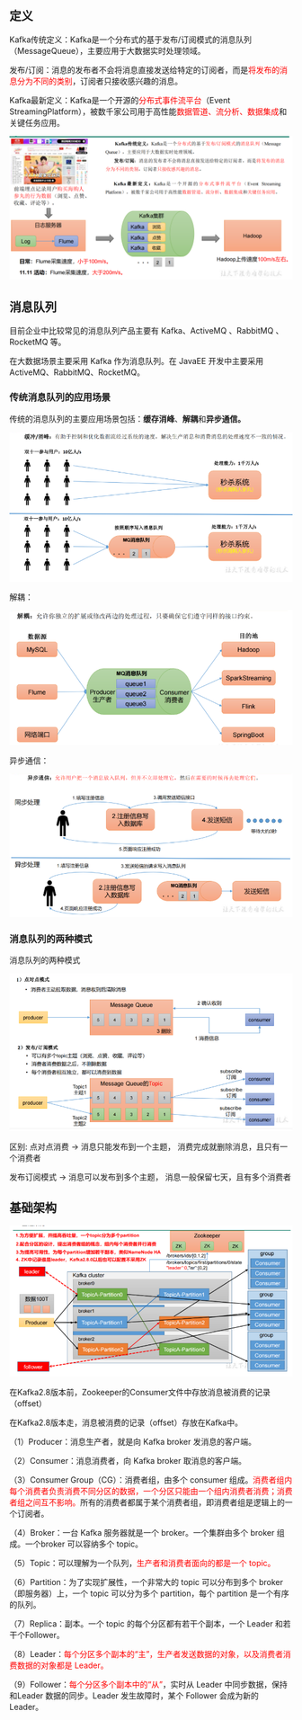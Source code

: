 ## 定义

Kafka传统定义：Kafka是一个分布式的基于发布/订阅模式的消息队列（MessageQueue），主要应用于大数据实时处理领域。

 发布/订阅：消息的发布者不会将消息直接发送给特定的订阅者，而是<font color = 'red'>将发布的消息分为不同的类别</font>，订阅者只接收感兴趣的消息。

Kafka最新定义：Kafka是一个开源的<font color = 'red'>分布式事件流平台</font>（Event StreamingPlatform），被数千家公司用于高性能<font color = 'red'>数据管道、流分析、数据集成</font>和关键任务应用。

![](images/1.Kafka集群数据采集.png)

## 消息队列

目前企业中比较常见的消息队列产品主要有 Kafka、ActiveMQ 、RabbitMQ 、RocketMQ 等。

在大数据场景主要采用 Kafka 作为消息队列。在 JavaEE 开发中主要采用 ActiveMQ、RabbitMQ、RocketMQ。

### 传统消息队列的应用场景

传统的消息队列的主要应用场景包括：**缓存消峰**、**解耦**和**异步通信。**

![](images/2.Kafka缓存、削峰.png)

解耦：

![](images/3.解耦.jpg)

异步通信：

![](images/4.异步通信.jpg)

### 消息队列的两种模式

消息队列的两种模式

![](images/5.消息附列的两种模式.png)

区别: 点对点消费 -> 消息只能发布到一个主题， 消费完成就删除消息，且只有一个消费者

 发布订阅模式 -> 消息可以发布到多个主题， 消息一般保留七天，且有多个消费者

## 基础架构

![](images/6.Kafka基础架构.png)

在Kafka2.8版本前，Zookeeper的Consumer文件中存放消息被消费的记录（offset）

在Kafka2.8版本走，消息被消费的记录（offset）存放在Kafka中。

（1）Producer：消息生产者，就是向 Kafka broker 发消息的客户端。

（2）Consumer：消息消费者，向 Kafka broker 取消息的客户端。

（3）Consumer Group（CG）：消费者组，由多个 consumer 组成。<font color = 'red'>消费者组内每个消费者负责消费不同分区的数据，一个分区只能由一个组内消费者消费；消费者组之间互不影响。</font>所有的消费者都属于某个消费者组，即消费者组是逻辑上的一个订阅者。

（4）Broker：一台 Kafka 服务器就是一个 broker。一个集群由多个 broker 组成。一个broker 可以容纳多个 topic。

（5）Topic：可以理解为一个队列，<font color = 'red'>生产者和消费者面向的都是一个 topic。</font>

（6）Partition：为了实现扩展性，一个非常大的 topic 可以分布到多个 broker（即服务器）上，一个 topic 可以分为多个 partition，每个 partition 是一个有序的队列。

（7）Replica：副本。一个 topic 的每个分区都有若干个副本，一个 Leader 和若干个Follower。

（8）Leader：<font color = 'red'>每个分区多个副本的“主”，生产者发送数据的对象，以及消费者消费数据的对象都是 Leader。</font>

（9）Follower：<font color = 'red'>每个分区多个副本中的“从”</font>，实时从 Leader 中同步数据，保持和Leader 数据的同步。Leader 发生故障时，某个 Follower 会成为新的 Leader。





